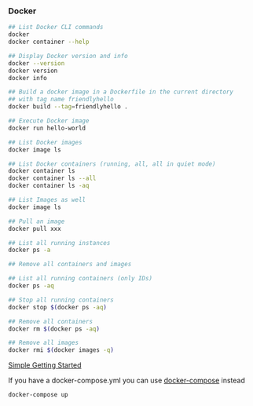 ### Docker
```sh
## List Docker CLI commands
docker
docker container --help

## Display Docker version and info
docker --version
docker version
docker info

## Build a docker image in a Dockerfile in the current directory
## with tag name friendlyhello
docker build --tag=friendlyhello .

## Execute Docker image
docker run hello-world

## List Docker images
docker image ls

## List Docker containers (running, all, all in quiet mode)
docker container ls
docker container ls --all
docker container ls -aq

## List Images as well
docker image ls

## Pull an image
docker pull xxx

## List all running instances
docker ps -a

## Remove all containers and images

## List all running containers (only IDs)
docker ps -aq

## Stop all running containers
docker stop $(docker ps -aq)

## Remove all containers
docker rm $(docker ps -aq)

## Remove all images
docker rmi $(docker images -q)

```
[Simple Getting Started](https://stackify.com/docker-tutorial/)

If you have a docker-compose.yml you can use [docker-compose](https://docs.docker.com/compose/install/) instead
```
docker-compose up
```